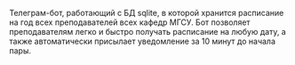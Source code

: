 Телеграм-бот, работающий с БД sqlite, в которой хранится расписание на год всех преподавателей всех кафедр МГСУ. Бот позволяет преподавателям легко и быстро получать расписание на любую дату, а также автоматически присылает уведомление за 10 минут до начала пары.
